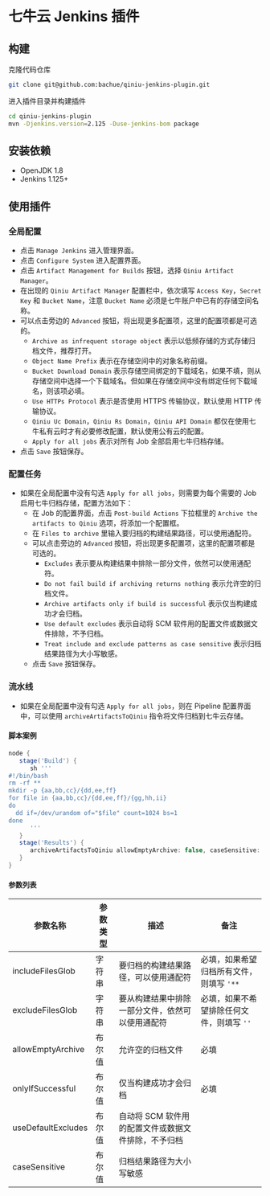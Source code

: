 # 七牛云 Jenkins 插件

## 构建

克隆代码仓库

```bash
git clone git@github.com:bachue/qiniu-jenkins-plugin.git
```

进入插件目录并构建插件

```bash
cd qiniu-jenkins-plugin
mvn -Djenkins.version=2.125 -Duse-jenkins-bom package
```

## 安装依赖

- OpenJDK 1.8
- Jenkins 1.125+

## 使用插件

### 全局配置

- 点击 `Manage Jenkins` 进入管理界面。
- 点击 `Configure System` 进入配置界面。
- 点击 `Artifact Management for Builds` 按钮，选择 `Qiniu Artifact Manager`。
- 在出现的 `Qiniu Artifact Manager` 配置栏中，依次填写 `Access Key`，`Secret Key` 和 `Bucket Name`，注意 `Bucket Name` 必须是七牛账户中已有的存储空间名称。
- 可以点击旁边的 `Advanced` 按钮，将出现更多配置项，这里的配置项都是可选的。
	- `Archive as infrequent storage object` 表示以低频存储的方式存储归档文件，推荐打开。
	- `Object Name Prefix` 表示在存储空间中的对象名称前缀。
	- `Bucket Download Domain` 表示存储空间绑定的下载域名，如果不填，则从存储空间中选择一个下载域名。但如果在存储空间中没有绑定任何下载域名，则该项必填。
	- `Use HTTPs Protocol` 表示是否使用 HTTPS 传输协议，默认使用 HTTP 传输协议。
	- `Qiniu Uc Domain`，`Qiniu Rs Domain`，`Qiniu API Domain` 都仅在使用七牛私有云时才有必要修改配置，默认使用公有云的配置。
	- `Apply for all jobs` 表示对所有 Job 全部启用七牛归档存储。
- 点击 `Save` 按钮保存。

### 配置任务

- 如果在全局配置中没有勾选 `Apply for all jobs`，则需要为每个需要的 Job 启用七牛归档存储，配置方法如下：
  - 在 Job 的配置界面，点击 `Post-build Actions` 下拉框里的 `Archive the artifacts to Qiniu` 选项，将添加一个配置框。
  - 在 `Files to archive` 里输入要归档的构建结果路径，可以使用通配符。
  - 可以点击旁边的 `Advanced` 按钮，将出现更多配置项，这里的配置项都是可选的。
    - `Excludes` 表示要从构建结果中排除一部分文件，依然可以使用通配符。
    - `Do not fail build if archiving returns nothing` 表示允许空的归档文件。
    - `Archive artifacts only if build is successful` 表示仅当构建成功才会归档。
    - `Use default excludes` 表示自动将 SCM 软件用的配置文件或数据文件排除，不予归档。
    - `Treat include and exclude patterns as case sensitive` 表示归档结果路径为大小写敏感。
  - 点击 `Save` 按钮保存。

### 流水线

- 如果在全局配置中没有勾选 `Apply for all jobs`，则在 Pipeline 配置界面中，可以使用 `archiveArtifactsToQiniu` 指令将文件归档到七牛云存储。

#### 脚本案例

```groovy
node {
   stage('Build') {
      sh '''
#!/bin/bash
rm -rf **
mkdir -p {aa,bb,cc}/{dd,ee,ff}
for file in {aa,bb,cc}/{dd,ee,ff}/{gg,hh,ii}
do
  dd if=/dev/urandom of="$file" count=1024 bs=1
done
      '''
   }
   stage('Results') {
      archiveArtifactsToQiniu allowEmptyArchive: false, caseSensitive: false, excludeFilesGlob: '', includeFilesGlob: '**', onlyIfSuccessful: false, useDefaultExcludes: false
   }
}
```

#### 参数列表

| 参数名称         | 参数类型 | 描述 | 备注                                      |
| ---------------- | -------- | -------- | ----------------------------------------- |
| includeFilesGlob | 字符串   | 要归档的构建结果路径，可以使用通配符 |必填，如果希望归档所有文件，则填写 `'**`|
| excludeFilesGlob | 字符串   | 要从构建结果中排除一部分文件，依然可以使用通配符 | 必填，如果不希望排除任何文件，则填写 `''` |
| allowEmptyArchive  | 布尔值   | 允许空的归档文件 | 必填 |
| onlyIfSuccessful | 布尔值 | 仅当构建成功才会归档 | 必填 |
| useDefaultExcludes | 布尔值 | 自动将 SCM 软件用的配置文件或数据文件排除，不予归档 |                                      |
| caseSensitive | 布尔值 | 归档结果路径为大小写敏感 |                                     |


